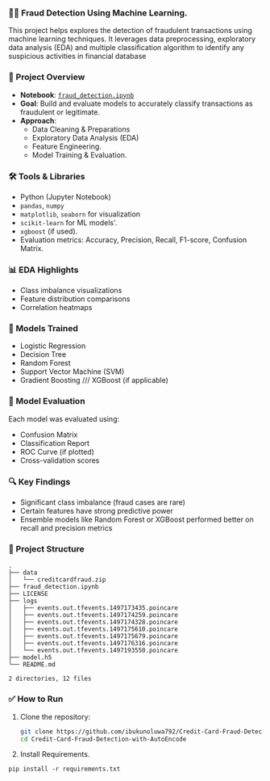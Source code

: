 ### 🕵️‍♂️ Fraud Detection Using Machine Learning.

This project helps explores the detection of fraudulent transactions using machine learning techniques. It leverages data preprocessing, exploratory data analysis (EDA) and multiple classification algorithm to identify any suspicious activities in financial database
### 📓 Project Overview

- **Notebook**: [`fraud_detection.ipynb`](./fraud_detection.ipynb)
- **Goal**: Build and evaluate models to accurately classify transactions as fraudulent or legitimate.
- **Approach**:
  - Data Cleaning & Preparations
  - Exploratory Data Analysis (EDA)
  - Feature Engineering.
  - Model Training & Evaluation.

### 🛠️ Tools & Libraries

- Python (Jupyter Notebook)
- `pandas`, `numpy`
- `matplotlib`, `seaborn` for visualization
- `scikit-learn` for ML models'.
- `xgboost` (if used).
- Evaluation metrics: Accuracy, Precision, Recall, F1-score, Confusion Matrix.

### 📊 EDA Highlights

- Class imbalance visualizations
- Feature distribution comparisons
- Correlation heatmaps

### 🤖 Models Trained

- Logistic Regression
- Decision Tree
- Random Forest
- Support Vector Machine (SVM)
- Gradient Boosting /// XGBoost (if applicable)

### 🧪 Model Evaluation

Each model was evaluated using:

- Confusion Matrix
- Classification Report
- ROC Curve (if plotted)
- Cross-validation scores

### 🔍 Key Findings

- Significant class imbalance (fraud cases are rare)
- Certain features have strong predictive power
- Ensemble models like Random Forest or XGBoost performed better on recall and precision metrics

### 📁 Project Structure

```
.
├── data
│   └── creditcardfraud.zip
├── fraud_detection.ipynb
├── LICENSE
├── logs
│   ├── events.out.tfevents.1497173435.poincare
│   ├── events.out.tfevents.1497174259.poincare
│   ├── events.out.tfevents.1497174328.poincare
│   ├── events.out.tfevents.1497175610.poincare
│   ├── events.out.tfevents.1497175679.poincare
│   ├── events.out.tfevents.1497176316.poincare
│   └── events.out.tfevents.1497193550.poincare
├── model.h5
└── README.md

2 directories, 12 files
``````````

### ✅ How to Run

1. Clone the repository:
   ````bash and fix
   git clone https://github.com/ibukunoluwa792/Credit-Card-Fraud-Detection-with-AutoEncode.git
   cd Credit-Card-Fraud-Detection-with-AutoEncode
   ````

2. Install Requirements.
```
pip install -r requirements.txt
````

